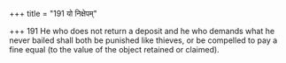 +++
title = "191 यो निक्षेपम्"

+++
191	He who does not return a deposit and he who demands what he never bailed shall both be punished like thieves, or be compelled to pay a fine equal (to the value of the object retained or claimed).